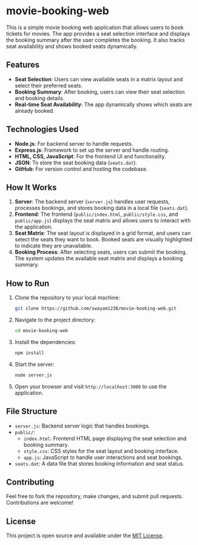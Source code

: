 # movie-booking-web

This is a simple movie booking web application that allows users to book tickets for movies. The app provides a seat selection interface and displays the booking summary after the user completes the booking. It also tracks seat availability and shows booked seats dynamically.

## Features
- **Seat Selection**: Users can view available seats in a matrix layout and select their preferred seats.
- **Booking Summary**: After booking, users can view their seat selection and booking details.
- **Real-time Seat Availability**: The app dynamically shows which seats are already booked.

## Technologies Used
- **Node.js**: For backend server to handle requests.
- **Express.js**: Framework to set up the server and handle routing.
- **HTML, CSS, JavaScript**: For the frontend UI and functionality.
- **JSON**: To store the seat booking data (`seats.dat`).
- **GitHub**: For version control and hosting the codebase.

## How It Works
1. **Server**: The backend server (`server.js`) handles user requests, processes bookings, and stores booking data in a local file (`seats.dat`).
2. **Frontend**: The frontend (`public/index.html`, `public/style.css`, and `public/app.js`) displays the seat matrix and allows users to interact with the application.
3. **Seat Matrix**: The seat layout is displayed in a grid format, and users can select the seats they want to book. Booked seats are visually highlighted to indicate they are unavailable.
4. **Booking Process**: After selecting seats, users can submit the booking. The system updates the available seat matrix and displays a booking summary.

## How to Run
1. Clone the repository to your local machine:
   ```bash
   git clone https://github.com/swayam1238/movie-booking-web.git
   ```

2. Navigate to the project directory:
   ```bash
   cd movie-booking-web
   ```

3. Install the dependencies:
   ```bash
   npm install
   ```

4. Start the server:
   ```bash
   node server.js
   ```

5. Open your browser and visit `http://localhost:3000` to use the application.

## File Structure
- `server.js`: Backend server logic that handles bookings.
- `public/`:
  - `index.html`: Frontend HTML page displaying the seat selection and booking summary.
  - `style.css`: CSS styles for the seat layout and booking interface.
  - `app.js`: JavaScript to handle user interactions and seat bookings.
- `seats.dat`: A data file that stores booking information and seat status.

## Contributing
Feel free to fork the repository, make changes, and submit pull requests. Contributions are welcome!

## License
This project is open source and available under the [MIT License](LICENSE).
